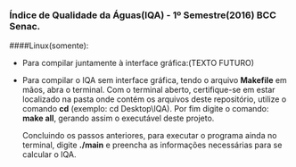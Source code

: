 ### Índice de Qualidade da Águas(IQA) - 1º Semestre(2016) BCC Senac.
####Linux(somente):
- Para compilar juntamente à interface gráfica:(TEXTO FUTURO)

- Para compilar o IQA sem interface gráfica, tendo o arquivo **Makefile** em mãos, abra o terminal. Com o terminal aberto, certifique-se em estar localizado na pasta onde contém os arquivos deste repositório, utilize o comando **cd** (exemplo: cd Desktop\IQA). Por fim digite o comando: **make all**, gerando assim o executável deste projeto.

  Concluindo os passos anteriores, para executar o programa ainda no terminal, digite **./main** e preencha as informações necessárias para se calcular o IQA.
